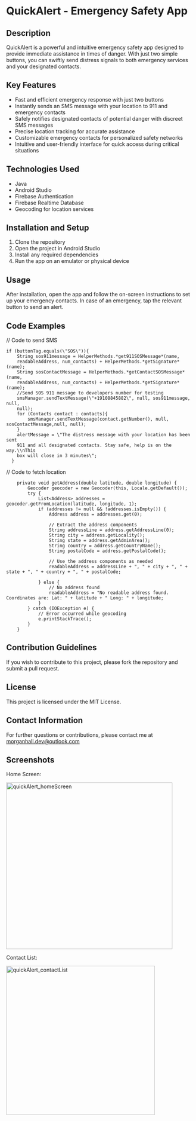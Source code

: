 # QuickAlert - Emergency Safety App

## Description

QuickAlert is a powerful and intuitive emergency safety app designed to
provide immediate assistance in times of danger. With just two simple
buttons, you can swiftly send distress signals to both emergency
services and your designated contacts.

## Key Features

-   Fast and efficient emergency response with just two buttons
-   Instantly sends an SMS message with your location to 911 and
    emergency contacts
-   Safely notifies designated contacts of potential danger with
    discreet SMS messages
-   Precise location tracking for accurate assistance
-   Customizable emergency contacts for personalized safety networks
-   Intuitive and user-friendly interface for quick access during
    critical situations

## Technologies Used

-   Java
-   Android Studio
-   Firebase Authentication
-   Firebase Realtime Database
-   Geocoding for location services

## Installation and Setup

1.  Clone the repository
2.  Open the project in Android Studio
3.  Install any required dependencies
4.  Run the app on an emulator or physical device

## Usage

After installation, open the app and follow the on-screen instructions
to set up your emergency contacts. In case of an emergency, tap the
relevant button to send an alert.

## Code Examples
// Code to send SMS
```
if (buttonTag.equals(\"SOS\")){
    String sos911message = HelperMethods.*get911SOSMessage*(name,
    readableAddress, num_contacts) + HelperMethods.*getSignature*(name);
    String sosContactMessage = HelperMethods.*getContactSOSMessage*(name,
    readableAddress, num_contacts) + HelperMethods.*getSignature*(name);
    //Send SOS 911 message to developers number for testing
    smsManager.sendTextMessage(\"+19108845882\", null, sos911message, null,
    null);
    for (Contacts contact : contacts){
        smsManager.sendTextMessage(contact.getNumber(), null, sosContactMessage,null, null);
    }
    alertMessage = \"The distress message with your location has been sent
    911 and all designated contacts. Stay safe, help is on the way.\\nThis
    box will close in 3 minutes\";
  }
```
// Code to fetch location
```
    private void getAddress(double latitude, double longitude) {
        Geocoder geocoder = new Geocoder(this, Locale.getDefault());
        try {
            List<Address> addresses = geocoder.getFromLocation(latitude, longitude, 1);
            if (addresses != null && !addresses.isEmpty()) {
                Address address = addresses.get(0);

                // Extract the address components
                String addressLine = address.getAddressLine(0);
                String city = address.getLocality();
                String state = address.getAdminArea();
                String country = address.getCountryName();
                String postalCode = address.getPostalCode();

                // Use the address components as needed
                readableAddress = addressLine + ", " + city + ", " + state + ", " + country + ", " + postalCode;

            } else {
                // No address found
                readableAddress = "No readable address found. Coordinates are: Lat: " + latitude + " Long: " + longitude;
            }
        } catch (IOException e) {
            // Error occurred while geocoding
            e.printStackTrace();
        }
    }
```

## Contribution Guidelines

If you wish to contribute to this project, please fork the repository
and submit a pull request.

## License

This project is licensed under the MIT License.

## Contact Information

For further questions or contributions, please contact me at
morganhall.dev@outlook.com

## Screenshots

Home Screen:

<img width="446" alt="quickAlert_homeScreen" src="https://github.com/HallMorgan-FS/QuickAlert-Android/assets/77134790/3ba350a9-3654-4bc4-b15d-32df79cb71df">


Contact List:

<img width="399" alt="quickAlert_contactList" src="https://github.com/HallMorgan-FS/QuickAlert-Android/assets/77134790/4cc6f4e1-eee9-4a24-93b7-658da5cb8135">



